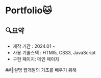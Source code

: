 # Portfolio🐱
## 🔍요약
* 제작 기간 : 2024.01 ~
* 사용 기술스택 : HTMl5, CSS3, JavaScript
* 구현 페이지: 메인 페이지

##📝설명
웹개발의 기초를 배우기 위해 
